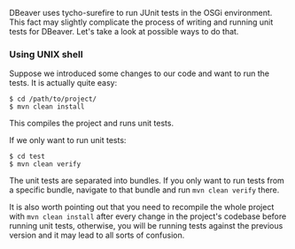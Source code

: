 DBeaver uses tycho-surefire to run JUnit tests in the OSGi environment. This fact may slightly complicate the process of writing and running unit tests for DBeaver. Let's take a look at possible ways to do that.

### Using UNIX shell

Suppose we introduced some changes to our code and want to run the tests. It is actually quite easy:

```
$ cd /path/to/project/
$ mvn clean install 
```
This compiles the project and runs unit tests.

If we only want to run unit tests:

```
$ cd test
$ mvn clean verify
```

The unit tests are separated into bundles. If you only want to run tests from a specific bundle, navigate to that bundle and run `mvn clean verify` there.

It is also worth pointing out that you need to recompile the whole project with `mvn clean install` after every change in the project's codebase before running unit tests, otherwise, you will be running tests against the previous version and it may lead to all sorts of confusion. 